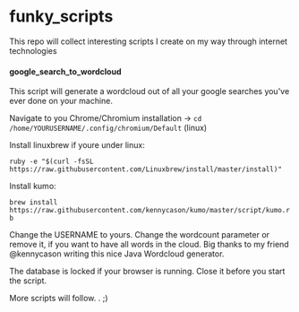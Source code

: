 # funky_scripts



This repo will collect interesting scripts I create on my way through internet technologies

#### google_search_to_wordcloud

This script will generate a wordcloud out of all your google searches you've ever done on your machine. 

Navigate to you Chrome/Chromium installation -> 
`cd /home/YOURUSERNAME/.config/chromium/Default`
(linux)

Install linuxbrew if youre under linux: 

`ruby -e "$(curl -fsSL https://raw.githubusercontent.com/Linuxbrew/install/master/install)"`

Install kumo: 

`brew install https://raw.githubusercontent.com/kennycason/kumo/master/script/kumo.rb`

Change the USERNAME to yours. Change the wordcount parameter or remove it, if you want to have all words in the cloud.
Big thanks to my friend @kennycason writing this nice Java Wordcloud generator.

The database is locked if your browser is running. Close it before you start the script.

More scripts will follow. . ;)
